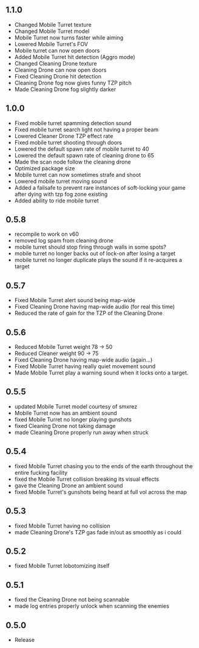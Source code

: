 ## 1.1.0

- Changed Mobile Turret texture
- Changed Mobile Turret model
- Mobile Turret now turns faster while aiming
- Lowered Mobile Turret's FOV
- Mobile turret can now open doors
- Added Mobile Turret hit detection (Aggro mode)
- Changed Cleaning Drone texture
- Cleaning Drone can now open doors
- Fixed Cleaning Drone hit detection
- Cleaning Drone fog now gives funny TZP pitch
- Made Cleaning Drone fog slightly darker

## 1.0.0

- Fixed mobile turret spamming detection sound
- Fixed mobile turret search light not having a proper beam
- Lowered Cleaner Drone TZP effect rate
- Fixed mobile turret shooting through doors
- Lowered the default spawn rate of mobile turret to 40
- Lowered the default spawn rate of cleaning drone to 65
- Made the scan node follow the cleaning drone
- Optimized package size
- Mobile turret can now sometimes strafe and shoot
- Lowered mobile turret moving sound
- Added a failsafe to prevent rare instances of soft-locking your game after dying with tzp fog zone existing
- Added ability to ride mobile turret

## 0.5.8

- recompile to work on v60
- removed log spam from cleaning drone
- mobile turret should stop firing through walls in some spots?
- mobile turret no longer backs out of lock-on after losing a target
- mobile turret no longer duplicate plays the sound if it re-acquires a target

## 0.5.7

- Fixed Mobile Turret alert sound being map-wide
- Fixed Cleaning Drone having map-wide audio (for real this time)
- Reduced the rate of gain for the TZP of the Cleaning Drone

## 0.5.6

- Reduced Mobile Turret weight 78 -> 50
- Reduced Cleaner weight 90 -> 75
- Fixed Cleaning Drone having map-wide audio (again...)
- Fixed Mobile Turret having really quiet movement sound
- Made Mobile Turret play a warning sound when it locks onto a target.

## 0.5.5

- updated Mobile Turret model courtesy of smxrez
- Mobile Turret now has an ambient sound
- fixed Mobile Turret no longer playing gunshots
- fixed Cleaning Drone not taking damage
- made Cleaning Drone properly run away when struck

## 0.5.4

- fixed Mobile Turret chasing you to the ends of the earth throughout the entire fucking facility
- fixed the Mobile Turret collision breaking its visual effects
- gave the Cleaning Drone an ambient sound
- fixed Mobile Turret's gunshots being heard at full vol across the map

## 0.5.3

- fixed Mobile Turret having no collision
- made Cleaning Drone's TZP gas fade in/out as smoothly as i could

## 0.5.2

- fixed Mobile Turret lobotomizing itself

## 0.5.1

- fixed the Cleaning Drone not being scannable
- made log entries properly unlock when scanning the enemies

## 0.5.0

- Release
